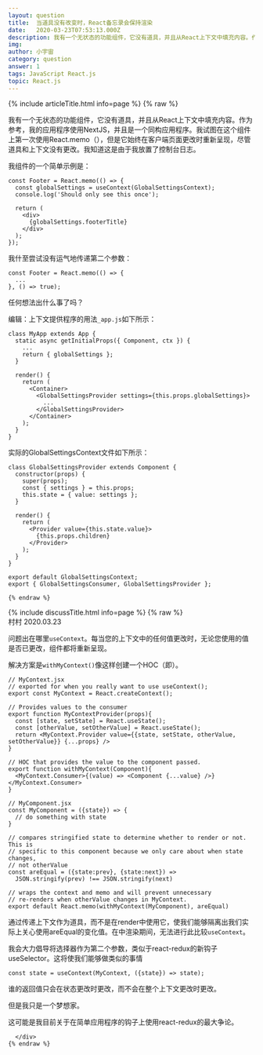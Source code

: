 ```yaml
---
layout: question
title:  当道具没有改变时，React备忘录会保持渲染
date:   2020-03-23T07:53:13.000Z
description: 我有一个无状态的功能组件，它没有道具，并且从React上下文中填充内容。作为参考，我的应用程序使用NextJS，并且是一个同构应用程序。我试图在这个组件上...
img: 
author: 小宇宙
category: question
answer: 1
tags: JavaScript React.js
topic: React.js
---
```

<div class="article-root">
  <div class="article">
    {% include articleTitle.html info=page %}
    {% raw %}
    <div class="article-content"><p><font style="vertical-align: inherit;"><font style="vertical-align: inherit;">我有一个无状态的功能组件，它没有道具，并且从React上下文中填充内容。</font><font style="vertical-align: inherit;">作为参考，我的应用程序使用NextJS，并且是一个同构应用程序。</font><font style="vertical-align: inherit;">我试图在这个组件上第一次使用React.memo（），但是它始终在客户端页面更改时重新呈现，尽管道具和上下文没有更改。</font><font style="vertical-align: inherit;">我知道这是由于我放置了控制台日志。</font></font></p>

<p><font style="vertical-align: inherit;"><font style="vertical-align: inherit;">我组件的一个简单示例是：</font></font></p>

<pre><code>const Footer = React.memo(() =&gt; {<font></font>
  const globalSettings = useContext(GlobalSettingsContext);<font></font>
  console.log('Should only see this once');<font></font>
<font></font>
  return (<font></font>
    &lt;div&gt;<font></font>
      {globalSettings.footerTitle}<font></font>
    &lt;/div&gt;<font></font>
  );<font></font>
});<font></font>
</code></pre>

<p><font style="vertical-align: inherit;"><font style="vertical-align: inherit;">我什至尝试没有运气地传递第二个参数：</font></font></p>

<pre><code>const Footer = React.memo(() =&gt; {<font></font>
  ...<font></font>
}, () =&gt; true);<font></font>
</code></pre>

<p><font style="vertical-align: inherit;"><font style="vertical-align: inherit;">任何想法出什么事了吗？</font></font></p>

<p><font style="vertical-align: inherit;"><font style="vertical-align: inherit;">编辑：上下文提供程序的用法</font></font><code>_app.js</code><font style="vertical-align: inherit;"><font style="vertical-align: inherit;">如下所示：</font></font></p>

<pre><code>class MyApp extends App {<font></font>
  static async getInitialProps({ Component, ctx }) {<font></font>
    ...<font></font>
    return { globalSettings };<font></font>
  }<font></font>
<font></font>
  render() {    <font></font>
    return (<font></font>
      &lt;Container&gt;<font></font>
        &lt;GlobalSettingsProvider settings={this.props.globalSettings}&gt;<font></font>
          ...<font></font>
        &lt;/GlobalSettingsProvider&gt;<font></font>
      &lt;/Container&gt;<font></font>
    );<font></font>
  }<font></font>
}<font></font>
</code></pre>

<p><font style="vertical-align: inherit;"><font style="vertical-align: inherit;">实际的GlobalSettingsContext文件如下所示：</font></font></p>

<pre><code>class GlobalSettingsProvider extends Component {<font></font>
  constructor(props) {<font></font>
    super(props);<font></font>
    const { settings } = this.props;<font></font>
    this.state = { value: settings };<font></font>
  }<font></font>
<font></font>
  render() {<font></font>
    return (<font></font>
      &lt;Provider value={this.state.value}&gt;<font></font>
        {this.props.children}<font></font>
      &lt;/Provider&gt;<font></font>
    );<font></font>
  }<font></font>
}<font></font>
<font></font>
export default GlobalSettingsContext;<font></font>
export { GlobalSettingsConsumer, GlobalSettingsProvider };<font></font>
</code></pre></div>
    {% endraw %}
  </div>

  <div class="discuss-wrapper">
    {% include discussTitle.html info=page %}
    {% raw %}
    <div class="discuss-item">
        <div class="discuss-parent">
          <div class="discuss-meta">
            <span class="discuss-user">村村</span>
            <span class="discuss-time">2020.03.23</span>
          </div>
          <div class="discuss-comment"><p><font style="vertical-align: inherit;"><font style="vertical-align: inherit;">问题出在哪里</font></font><code>useContext</code><font style="vertical-align: inherit;"><font style="vertical-align: inherit;">。</font><font style="vertical-align: inherit;">每当您的上下文中的任何值更改时，无论您使用的值是否已更改，组件都将重新呈现。</font></font></p>

<p><font style="vertical-align: inherit;"><font style="vertical-align: inherit;">解决方案是</font></font><code>withMyContext()</code><font style="vertical-align: inherit;"><font style="vertical-align: inherit;">像这样</font><font style="vertical-align: inherit;">创建一个HOC（即</font><font style="vertical-align: inherit;">）。</font></font></p>

<pre><code>// MyContext.jsx<font></font>
// exported for when you really want to use useContext();<font></font>
export const MyContext = React.createContext();<font></font>
<font></font>
// Provides values to the consumer<font></font>
export function MyContextProvider(props){<font></font>
  const [state, setState] = React.useState();<font></font>
  const [otherValue, setOtherValue] = React.useState();<font></font>
  return &lt;MyContext.Provider value={{state, setState, otherValue, setOtherValue}} {...props} /&gt;<font></font>
}<font></font>
<font></font>
// HOC that provides the value to the component passed.<font></font>
export function withMyContext(Component){<font></font>
  &lt;MyContext.Consumer&gt;{(value) =&gt; &lt;Component {...value} /&gt;}&lt;/MyContext.Consumer&gt;<font></font>
}<font></font>
<font></font>
// MyComponent.jsx<font></font>
const MyComponent = ({state}) =&gt; {<font></font>
  // do something with state<font></font>
}<font></font>
<font></font>
// compares stringified state to determine whether to render or not. This is<font></font>
// specific to this component because we only care about when state changes, <font></font>
// not otherValue<font></font>
const areEqual = ({state:prev}, {state:next}) =&gt; <font></font>
  JSON.stringify(prev) !== JSON.stringify(next)<font></font>
<font></font>
// wraps the context and memo and will prevent unnecessary <font></font>
// re-renders when otherValue changes in MyContext.<font></font>
export default React.memo(withMyContext(MyComponent), areEqual)<font></font>
</code></pre>

<p><font style="vertical-align: inherit;"><font style="vertical-align: inherit;">通过传递上下文作为道具，而不是在render中使用它，使我们能够隔离出我们实际上关心使用areEqual的变化值。</font><font style="vertical-align: inherit;">在中渲染期间，无法进行此比较</font></font><code>useContext</code><font style="vertical-align: inherit;"><font style="vertical-align: inherit;">。</font></font></p>

<p><font style="vertical-align: inherit;"><font style="vertical-align: inherit;">我会大力倡导将选择器作为第二个参数，类似于react-redux的新钩子useSelector。</font><font style="vertical-align: inherit;">这将使我们能够做类似的事情</font></font></p>

<p><code>const state = useContext(MyContext, ({state}) =&gt; state);</code></p>

<p><font style="vertical-align: inherit;"><font style="vertical-align: inherit;">谁的返回值只会在状态更改时更改，而不会在整个上下文更改时更改。</font></font></p>

<p><font style="vertical-align: inherit;"><font style="vertical-align: inherit;">但是我只是一个梦想家。</font></font></p>

<p><font style="vertical-align: inherit;"><font style="vertical-align: inherit;">这可能是我目前关于在简单应用程序的钩子上使用react-redux的最大争论。</font></font></p></div>
        </div>
        
      </div>
    {% endraw %}
  </div>
<div>
